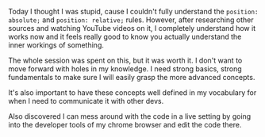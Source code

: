 Today I thought I was stupid, cause I couldn't fully understand the `position: absolute;` and `position: relative;` rules. However, after researching other sources and watching YouTube videos on it, I completely understand how it works now and it feels really good to know you actually understand the inner workings of something.

The whole session was spent on this, but it was worth it. I don't want to move forward with holes in my knowledge. I need strong basics, strong fundamentals to make sure I will easily grasp the more advanced concepts.

It's also important to have these concepts well defined in my vocabulary for when I need to communicate it with other devs.

Also discovered I can mess around with the code in a live setting by going into the developer tools of my chrome browser and edit the code there.